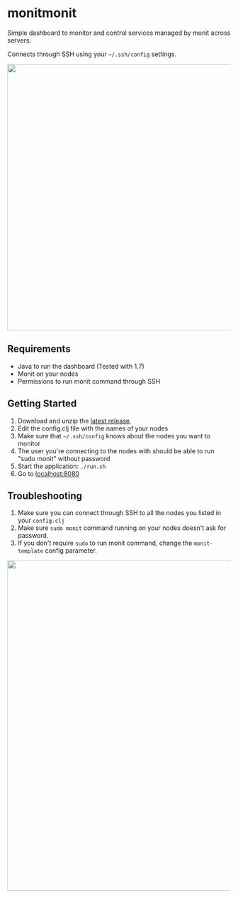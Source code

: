 # monitmonit

Simple dashboard to monitor and control services managed by monit across servers.

Connects through SSH using your `~/.ssh/config` settings.

<img width="600" src="http://f.cl.ly/items/3n2X0U2w1Q1e3K2q0v2d/monitmonit.png" />

## Requirements

* Java to run the dashboard (Tested with 1.7)
* Monit on your nodes
* Permissions to run monit command through SSH

## Getting Started

1. Download and unzip the [latest release](https://github.com/dsabanin/monitmonit/releases).
2. Edit the config.clj file with the names of your nodes
3. Make sure that `~/.ssh/config` knows about the nodes you want to monitor
4. The user you're connecting to the nodes with should be able to run "sudo monit" without password
5. Start the application: `./run.sh`
5. Go to [localhost:8080](http://localhost:8080/)

## Troubleshooting

1. Make sure you can connect through SSH to all the nodes you listed in your `config.clj` 
2. Make sure `sudo monit` command running on your nodes doesn't ask for password.
3. If you don't require `sudo` to run monit command, change the `monit-template` config parameter.

<img width="744" src="http://cdn.meme.li/i/p8atj.jpg" />
